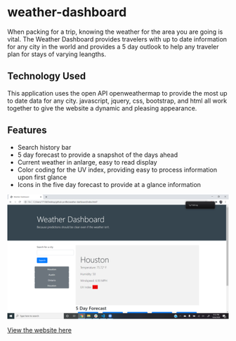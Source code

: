 # weather-dashboard

When packing for a trip, knowing the weather for the area you are going is vital.  The Weather Dashboard provides travelers with up to date information for any city in the world and provides a 5 day outlook to help any traveler plan for stays of varying leangths.

## Technology Used
This application uses the open API openweathermap to provide the most up to date data for any city.  javascript, jquery, css, bootstrap, and html all work together to give the website a dynamic and pleasing appearance.

## Features
* Search history bar
* 5 day forecast to provide a snapshot of the days ahead
* Current weather in anlarge, easy to read display
* Color coding for the UV index, providing easy to process information upon first glance
* Icons in the five day forecast to provide at a glance information

![An example of the deployed website](weather.png)

[View the website here](https://ikethe4.github.io/weather-dashboard/)



